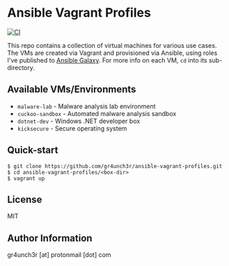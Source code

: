 # Ansible Vagrant Profiles

[![CI](https://github.com/gr4unch3r/ansible-vagrant-profiles/actions/workflows/ci.yml/badge.svg)](https://github.com/gr4unch3r/ansible-vagrant-profiles/actions/workflows/ci.yml)

This repo contains a collection of virtual machines for various use cases. The VMs are created via Vagrant and provisioned via Ansible, using roles I've published to [Ansible Galaxy](https://galaxy.ansible.com/gr4unch3r). For more info on each VM, `cd` into its sub-directory.

## Available VMs/Environments

- `malware-lab` - Malware analysis lab environment
- `cuckoo-sandbox` - Automated malware analysis sandbox
- `dotnet-dev` - Windows .NET developer box
- `kicksecure` - Secure operating system

## Quick-start

```
$ git clone https://github.com/gr4unch3r/ansible-vagrant-profiles.git
$ cd ansible-vagrant-profiles/<box-dir>
$ vagrant up
```

## License

MIT

## Author Information

gr4unch3r [at] protonmail [dot] com
